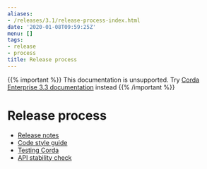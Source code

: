 ```yaml
---
aliases:
- /releases/3.1/release-process-index.html
date: '2020-01-08T09:59:25Z'
menu: []
tags:
- release
- process
title: Release process
---
```

{{% important %}}
This documentation is unsupported.
Try [Corda Enterprise 3.3 documentation](/docs/corda-enterprise/3.3/_index.md) instead
{{% /important %}}


# Release process



* [Release notes](release-notes.md)
* [Code style guide](codestyle.md)
* [Testing Corda](testing.md)
* [API stability check](api-scanner.md)



